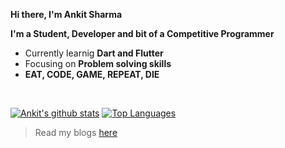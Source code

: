 __Hi there, I'm Ankit Sharma__

__I'm a Student, Developer and bit of a Competitive Programmer__

- Currently learnig __Dart and Flutter__
- Focusing on __Problem solving skills__
- __EAT, CODE, GAME, REPEAT, DIE__

</br>

[![Ankit's github stats](https://github-readme-stats.vercel.app/api?username=code-of-six-paths&show_icons=true&theme=vue-dark&hide=contribs,prs)](https://github.com/code-of-six-paths/code-of-six-paths) [![Top Languages](https://github-readme-stats.vercel.app/api/top-langs/?username=code-of-six-paths&layout=compact)](https://github.com/code-of-six-paths/code-of-six-paths)



> Read my blogs [here](https://techxspot.blogspot.com)